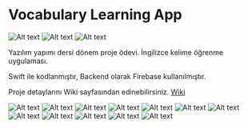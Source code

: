 # Vocabulary Learning App


![Alt text](https://svgshare.com/i/BpM.svg)
![Alt text](https://svgshare.com/i/BoL.svg)
![Alt text](https://svgshare.com/i/Bot.svg)


Yazılım yapımı dersi dönem proje ödevi. İngilizce kelime öğrenme uygulaması.

Swift ile kodlanmıştır, Backend olarak Firebase kullanılmıştır.

Proje detaylarını Wiki sayfasından edinebilirsiniz. [Wiki](https://github.com/yusufozgul/Vocabulary_Learning_App/wiki)

![Alt text](https://github.com/yusufozgul/Vocabulary_Learning_App/raw/master/SS/SS1.png)
![Alt text](https://github.com/yusufozgul/Vocabulary_Learning_App/raw/master/SS/SS2.png)
![Alt text](https://github.com/yusufozgul/Vocabulary_Learning_App/raw/master/SS/SS3.png)
![Alt text](https://github.com/yusufozgul/Vocabulary_Learning_App/raw/master/SS/SS4.png)
![Alt text](https://github.com/yusufozgul/Vocabulary_Learning_App/raw/master/SS/SS5.png)
![Alt text](https://github.com/yusufozgul/Vocabulary_Learning_App/raw/master/SS/SS6.png)
![Alt text](https://github.com/yusufozgul/Vocabulary_Learning_App/raw/master/SS/SS7.png)
![Alt text](https://github.com/yusufozgul/Vocabulary_Learning_App/raw/master/SS/SS8.png)
![Alt text](https://github.com/yusufozgul/Vocabulary_Learning_App/raw/master/SS/SS9.png)
![Alt text](https://github.com/yusufozgul/Vocabulary_Learning_App/raw/master/SS/SS10.png)
![Alt text](https://github.com/yusufozgul/Vocabulary_Learning_App/raw/master/SS/SS11.png)
![Alt text](https://github.com/yusufozgul/Vocabulary_Learning_App/raw/master/SS/SS12.png)
